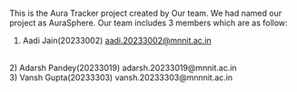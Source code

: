 This is the Aura Tracker project created by Our team.
We had named our project as AuraSphere.
Our team includes 3 members which are as follow:
<br>
1) Aadi Jain(20233002) aadi.20233002@mnnit.ac.in
<br>
2) Adarsh Pandey(20233019) adarsh.20233019@mnnit.ac.in
<br>
3) Vansh Gupta(20233303) vansh.20233303@mnnnit.ac.in